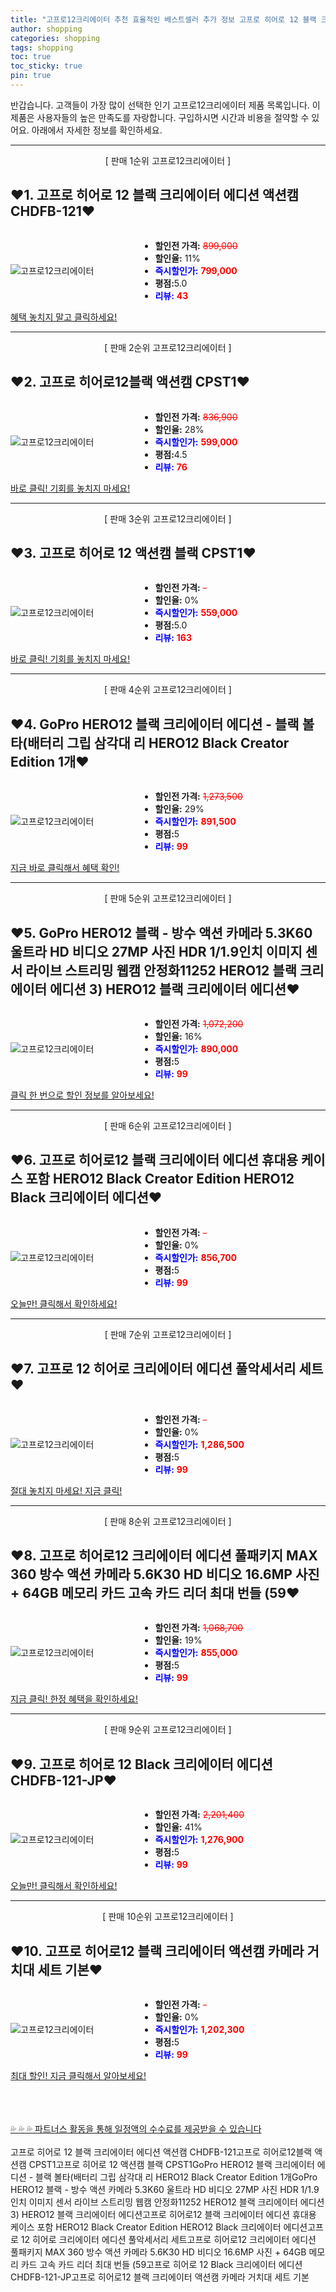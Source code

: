 ```yaml
---
title: "고프로12크리에이터 추천 효율적인 베스트셀러 추가 정보 고프로 히어로 12 블랙 크리에이터"
author: shopping
categories: shopping
tags: shopping
toc: true
toc_sticky: true
pin: true
---
```

반갑습니다. 고객들이 가장 많이 선택한 인기 고프로12크리에이터 제품 목록입니다. 이 제품은 사용자들의 높은 만족도를 자랑합니다. 구입하시면 시간과 비용을 절약할 수 있어요. 아래에서 자세한 정보를 확인하세요.

---
<p class="toplist" style="margin: 0 auto; display: block; width: fit-content;">[ 판매 1순위 고프로12크리에이터 ]</p>

<h2><strong>❤️1. 고프로 히어로 12 블랙 크리에이터 에디션 액션캠 CHDFB-121❤️</strong></h2>

<div style="display: flex; align-items: center;">
    <div style="flex: 0.4;">
        <img src="https://thumbnail9.coupangcdn.com/thumbnails/remote/230x230ex/image/retail/images/2023/11/03/11/2/51bdf889-76f1-44d3-8fbb-b54b69c631f4.jpg" alt="고프로12크리에이터" style="max-width: 100%;">
    </div>
    <div style="flex: 0.6; margin-left: 10px;">
        <ul>
            <li><strong>할인전 가격:</strong> <del style="color: red;">899,000</del></li>
            <li><strong>할인율:</strong> 11%</li>
            <li><span style='color:blue'><strong>즉시할인가:</strong></span> <span style='color:red'><strong>799,000</strong></span></li>
            <li><strong>평점:</strong>5.0</li>
            <li><span style='color:blue'><strong>리뷰:</strong></span> <span style='color:red'><strong>43</strong></span></li>
        </ul>
    </div>
</div>
<div class="center">
    <a href="https://William4Davisa.github.io?lptag=AF9450613&subid=githubio&pageKey=7694140690&traceid=V0-153&itemId=20582877132&vendorItemId=87657970239" class="myButton">
        혜택 놓치지 말고 클릭하세요!
    </a>
</div>


---
<p class="toplist" style="margin: 0 auto; display: block; width: fit-content;">[ 판매 2순위 고프로12크리에이터 ]</p>

<h2><strong>❤️2. 고프로 히어로12블랙 액션캠 CPST1❤️</strong></h2>

<div style="display: flex; align-items: center;">
    <div style="flex: 0.4;">
        <img src="https://thumbnail10.coupangcdn.com/thumbnails/remote/230x230ex/image/retail/images/2023/09/13/12/3/a6edde9a-338e-4d79-82c8-fae80da58e46.jpg" alt="고프로12크리에이터" style="max-width: 100%;">
    </div>
    <div style="flex: 0.6; margin-left: 10px;">
        <ul>
            <li><strong>할인전 가격:</strong> <del style="color: red;">836,900</del></li>
            <li><strong>할인율:</strong> 28%</li>
            <li><span style='color:blue'><strong>즉시할인가:</strong></span> <span style='color:red'><strong>599,000</strong></span></li>
            <li><strong>평점:</strong>4.5</li>
            <li><span style='color:blue'><strong>리뷰:</strong></span> <span style='color:red'><strong>76</strong></span></li>
        </ul>
    </div>
</div>
<div class="center">
    <a href="https://William4Davisa.github.io?lptag=AF9450613&subid=githubio&pageKey=7594860631&traceid=V0-153&itemId=20077413613&vendorItemId=87173074034" class="myButton">
        바로 클릭! 기회를 놓치지 마세요!
    </a>
</div>


---
<p class="toplist" style="margin: 0 auto; display: block; width: fit-content;">[ 판매 3순위 고프로12크리에이터 ]</p>

<h2><strong>❤️3. 고프로 히어로 12 액션캠 블랙 CPST1❤️</strong></h2>

<div style="display: flex; align-items: center;">
    <div style="flex: 0.4;">
        <img src="https://thumbnail8.coupangcdn.com/thumbnails/remote/230x230ex/image/retail/images/2023/09/12/16/0/5b37bf5c-15f6-46de-be53-cc6ad1075b6f.jpg" alt="고프로12크리에이터" style="max-width: 100%;">
    </div>
    <div style="flex: 0.6; margin-left: 10px;">
        <ul>
            <li><strong>할인전 가격:</strong> <del style="color: red;">-</del></li>
            <li><strong>할인율:</strong> 0%</li>
            <li><span style='color:blue'><strong>즉시할인가:</strong></span> <span style='color:red'><strong>559,000</strong></span></li>
            <li><strong>평점:</strong>5.0</li>
            <li><span style='color:blue'><strong>리뷰:</strong></span> <span style='color:red'><strong>163</strong></span></li>
        </ul>
    </div>
</div>
<div class="center">
    <a href="https://William4Davisa.github.io?lptag=AF9450613&subid=githubio&pageKey=7592941750&traceid=V0-153&itemId=20068137626&vendorItemId=87163961809" class="myButton">
        바로 클릭! 기회를 놓치지 마세요!
    </a>
</div>


---
<p class="toplist" style="margin: 0 auto; display: block; width: fit-content;">[ 판매 4순위 고프로12크리에이터 ]</p>

<h2><strong>❤️4. GoPro HERO12 블랙 크리에이터 에디션 - 블랙 볼타(배터리 그립 삼각대 리 HERO12 Black Creator Edition 1개❤️</strong></h2>

<div style="display: flex; align-items: center;">
    <div style="flex: 0.4;">
        <img src="https://thumbnail7.coupangcdn.com/thumbnails/remote/230x230ex/image/vendor_inventory/0097/66a9807212cb6a143cc9372778bb8066ca55a698b2f5a9cdba3341c0e6a5.jpg" alt="고프로12크리에이터" style="max-width: 100%;">
    </div>
    <div style="flex: 0.6; margin-left: 10px;">
        <ul>
            <li><strong>할인전 가격:</strong> <del style="color: red;">1,273,500</del></li>
            <li><strong>할인율:</strong> 29%</li>
            <li><span style='color:blue'><strong>즉시할인가:</strong></span> <span style='color:red'><strong>891,500</strong></span></li>
            <li><strong>평점:</strong>5</li>
            <li><span style='color:blue'><strong>리뷰:</strong></span> <span style='color:red'><strong>99</strong></span></li>
        </ul>
    </div>
</div>
<div class="center">
    <a href="https://William4Davisa.github.io?lptag=AF9450613&subid=githubio&pageKey=7630235796&traceid=V0-153&itemId=20249295714&vendorItemId=90518758205" class="myButton">
        지금 바로 클릭해서 혜택 확인!
    </a>
</div>


---
<p class="toplist" style="margin: 0 auto; display: block; width: fit-content;">[ 판매 5순위 고프로12크리에이터 ]</p>

<h2><strong>❤️5. GoPro HERO12 블랙 - 방수 액션 카메라 5.3K60 울트라 HD 비디오 27MP 사진 HDR 1/1.9인치 이미지 센서 라이브 스트리밍 웹캠 안정화11252 HERO12 블랙 크리에이터 에디션 3) HERO12 블랙 크리에이터 에디션❤️</strong></h2>

<div style="display: flex; align-items: center;">
    <div style="flex: 0.4;">
        <img src="https://thumbnail6.coupangcdn.com/thumbnails/remote/230x230ex/image/vendor_inventory/7b49/df4f14710d626ae2292da66d252cfa56f9ac0332c1ef77f78eeb02eeeaba.jpg" alt="고프로12크리에이터" style="max-width: 100%;">
    </div>
    <div style="flex: 0.6; margin-left: 10px;">
        <ul>
            <li><strong>할인전 가격:</strong> <del style="color: red;">1,072,200</del></li>
            <li><strong>할인율:</strong> 16%</li>
            <li><span style='color:blue'><strong>즉시할인가:</strong></span> <span style='color:red'><strong>890,000</strong></span></li>
            <li><strong>평점:</strong>5</li>
            <li><span style='color:blue'><strong>리뷰:</strong></span> <span style='color:red'><strong>99</strong></span></li>
        </ul>
    </div>
</div>
<div class="center">
    <a href="https://William4Davisa.github.io?lptag=AF9450613&subid=githubio&pageKey=7615796679&traceid=V0-153&itemId=21265555274&vendorItemId=90586058997" class="myButton">
        클릭 한 번으로 할인 정보를 알아보세요!
    </a>
</div>


---
<p class="toplist" style="margin: 0 auto; display: block; width: fit-content;">[ 판매 6순위 고프로12크리에이터 ]</p>

<h2><strong>❤️6. 고프로 히어로12 블랙 크리에이터 에디션 휴대용 케이스 포함 HERO12 Black Creator Edition HERO12 Black 크리에이터 에디션❤️</strong></h2>

<div style="display: flex; align-items: center;">
    <div style="flex: 0.4;">
        <img src="https://thumbnail7.coupangcdn.com/thumbnails/remote/230x230ex/image/vendor_inventory/0097/66a9807212cb6a143cc9372778bb8066ca55a698b2f5a9cdba3341c0e6a5.jpg" alt="고프로12크리에이터" style="max-width: 100%;">
    </div>
    <div style="flex: 0.6; margin-left: 10px;">
        <ul>
            <li><strong>할인전 가격:</strong> <del style="color: red;">-</del></li>
            <li><strong>할인율:</strong> 0%</li>
            <li><span style='color:blue'><strong>즉시할인가:</strong></span> <span style='color:red'><strong>856,700</strong></span></li>
            <li><strong>평점:</strong>5</li>
            <li><span style='color:blue'><strong>리뷰:</strong></span> <span style='color:red'><strong>99</strong></span></li>
        </ul>
    </div>
</div>
<div class="center">
    <a href="https://William4Davisa.github.io?lptag=AF9450613&subid=githubio&pageKey=7611917963&traceid=V0-153&itemId=20162104303&vendorItemId=88317398284" class="myButton">
        오늘만! 클릭해서 확인하세요!
    </a>
</div>


---
<p class="toplist" style="margin: 0 auto; display: block; width: fit-content;">[ 판매 7순위 고프로12크리에이터 ]</p>

<h2><strong>❤️7. 고프로 12 히어로 크리에이터 에디션 풀악세서리 세트❤️</strong></h2>

<div style="display: flex; align-items: center;">
    <div style="flex: 0.4;">
        <img src="https://thumbnail7.coupangcdn.com/thumbnails/remote/230x230ex/image/vendor_inventory/acf5/149c26ce385858d35a0f48806abeb23d49c8b1010abc37f2c34595a2305a.jpg" alt="고프로12크리에이터" style="max-width: 100%;">
    </div>
    <div style="flex: 0.6; margin-left: 10px;">
        <ul>
            <li><strong>할인전 가격:</strong> <del style="color: red;">-</del></li>
            <li><strong>할인율:</strong> 0%</li>
            <li><span style='color:blue'><strong>즉시할인가:</strong></span> <span style='color:red'><strong>1,286,500</strong></span></li>
            <li><strong>평점:</strong>5</li>
            <li><span style='color:blue'><strong>리뷰:</strong></span> <span style='color:red'><strong>99</strong></span></li>
        </ul>
    </div>
</div>
<div class="center">
    <a href="https://William4Davisa.github.io?lptag=AF9450613&subid=githubio&pageKey=7613904530&traceid=V0-153&itemId=20171652302&vendorItemId=87263825983" class="myButton">
        절대 놓치지 마세요! 지금 클릭!
    </a>
</div>


---
<p class="toplist" style="margin: 0 auto; display: block; width: fit-content;">[ 판매 8순위 고프로12크리에이터 ]</p>

<h2><strong>❤️8. 고프로 히어로12 크리에이터 에디션 풀패키지 MAX 360 방수 액션 카메라 5.6K30 HD 비디오 16.6MP 사진 + 64GB 메모리 카드 고속 카드 리더 최대 번들 (59❤️</strong></h2>

<div style="display: flex; align-items: center;">
    <div style="flex: 0.4;">
        <img src="https://thumbnail8.coupangcdn.com/thumbnails/remote/230x230ex/image/vendor_inventory/537e/b51a805f35d75677124d3c91fb05550e109657f9108eed4347fa874f722d.jpg" alt="고프로12크리에이터" style="max-width: 100%;">
    </div>
    <div style="flex: 0.6; margin-left: 10px;">
        <ul>
            <li><strong>할인전 가격:</strong> <del style="color: red;">1,068,700</del></li>
            <li><strong>할인율:</strong> 19%</li>
            <li><span style='color:blue'><strong>즉시할인가:</strong></span> <span style='color:red'><strong>855,000</strong></span></li>
            <li><strong>평점:</strong>5</li>
            <li><span style='color:blue'><strong>리뷰:</strong></span> <span style='color:red'><strong>99</strong></span></li>
        </ul>
    </div>
</div>
<div class="center">
    <a href="https://William4Davisa.github.io?lptag=AF9450613&subid=githubio&pageKey=8181206827&traceid=V0-153&itemId=23391175246&vendorItemId=90419250448" class="myButton">
        지금 클릭! 한정 혜택을 확인하세요!
    </a>
</div>


---
<p class="toplist" style="margin: 0 auto; display: block; width: fit-content;">[ 판매 9순위 고프로12크리에이터 ]</p>

<h2><strong>❤️9. 고프로 히어로 12 Black 크리에이터 에디션 CHDFB-121-JP❤️</strong></h2>

<div style="display: flex; align-items: center;">
    <div style="flex: 0.4;">
        <img src="https://thumbnail7.coupangcdn.com/thumbnails/remote/230x230ex/image/vendor_inventory/7676/5743cb0ff4bde24ab3c45e48fb5cbf01e1a777473d61b6685c0993bfe443.jpg" alt="고프로12크리에이터" style="max-width: 100%;">
    </div>
    <div style="flex: 0.6; margin-left: 10px;">
        <ul>
            <li><strong>할인전 가격:</strong> <del style="color: red;">2,201,400</del></li>
            <li><strong>할인율:</strong> 41%</li>
            <li><span style='color:blue'><strong>즉시할인가:</strong></span> <span style='color:red'><strong>1,276,900</strong></span></li>
            <li><strong>평점:</strong>5</li>
            <li><span style='color:blue'><strong>리뷰:</strong></span> <span style='color:red'><strong>99</strong></span></li>
        </ul>
    </div>
</div>
<div class="center">
    <a href="https://William4Davisa.github.io?lptag=AF9450613&subid=githubio&pageKey=7701990380&traceid=V0-153&itemId=20623766985&vendorItemId=89378145194" class="myButton">
        오늘만! 클릭해서 확인하세요!
    </a>
</div>


---
<p class="toplist" style="margin: 0 auto; display: block; width: fit-content;">[ 판매 10순위 고프로12크리에이터 ]</p>

<h2><strong>❤️10. 고프로 히어로12 블랙 크리에이터 액션캠 카메라 거치대 세트 기본❤️</strong></h2>

<div style="display: flex; align-items: center;">
    <div style="flex: 0.4;">
        <img src="https://thumbnail7.coupangcdn.com/thumbnails/remote/230x230ex/image/vendor_inventory/6124/eb9db22e8d4a8895f3e9b5e51ddfe338b90ee841986ad9aaf059ef22de66.jpg" alt="고프로12크리에이터" style="max-width: 100%;">
    </div>
    <div style="flex: 0.6; margin-left: 10px;">
        <ul>
            <li><strong>할인전 가격:</strong> <del style="color: red;">-</del></li>
            <li><strong>할인율:</strong> 0%</li>
            <li><span style='color:blue'><strong>즉시할인가:</strong></span> <span style='color:red'><strong>1,202,300</strong></span></li>
            <li><strong>평점:</strong>5</li>
            <li><span style='color:blue'><strong>리뷰:</strong></span> <span style='color:red'><strong>99</strong></span></li>
        </ul>
    </div>
</div>
<div class="center">
    <a href="https://William4Davisa.github.io?lptag=AF9450613&subid=githubio&pageKey=7609723026&traceid=V0-153&itemId=20150987171&vendorItemId=87244011222" class="myButton">
        최대 할인! 지금 클릭해서 알아보세요!
    </a>
</div>

<br><br><br>[💦 💦 💦 파트너스 활동을 통해 일정액의 수수료를 제공받을 수 있습니다](https://link.coupang.com/a/bcpT2c)<br><br>고프로 히어로 12 블랙 크리에이터 에디션 액션캠 CHDFB-121고프로 히어로12블랙 액션캠 CPST1고프로 히어로 12 액션캠 블랙 CPST1GoPro HERO12 블랙 크리에이터 에디션 - 블랙 볼타(배터리 그립 삼각대 리 HERO12 Black Creator Edition 1개GoPro HERO12 블랙 - 방수 액션 카메라 5.3K60 울트라 HD 비디오 27MP 사진 HDR 1/1.9인치 이미지 센서 라이브 스트리밍 웹캠 안정화11252 HERO12 블랙 크리에이터 에디션 3) HERO12 블랙 크리에이터 에디션고프로 히어로12 블랙 크리에이터 에디션 휴대용 케이스 포함 HERO12 Black Creator Edition HERO12 Black 크리에이터 에디션고프로 12 히어로 크리에이터 에디션 풀악세서리 세트고프로 히어로12 크리에이터 에디션 풀패키지 MAX 360 방수 액션 카메라 5.6K30 HD 비디오 16.6MP 사진 + 64GB 메모리 카드 고속 카드 리더 최대 번들 (59고프로 히어로 12 Black 크리에이터 에디션 CHDFB-121-JP고프로 히어로12 블랙 크리에이터 액션캠 카메라 거치대 세트 기본